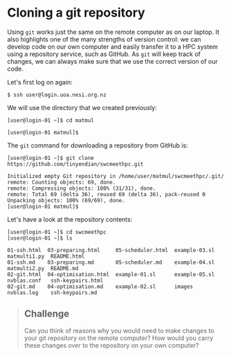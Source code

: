 # Cloning a git repository

Using `git` works just the same on the remote computer as on our laptop. It also highlights one of the many strengths of version control: we can develop code on our own computer and easily transfer it to a HPC system using a repository service, such as GitHub. As `git` will keep track of changes, we can always make sure that we use the correct version of our code.

Let's first log on again:
``` {.bash}
$ ssh user@login.uoa.nesi.org.nz
```

We will use the directory that we created previously:
```
[user@login-01 ~]$ cd matmul
```
~~~ {.output}
[user@login-01 matmul]$
~~~

The `git` command for downloading a repository from GitHub is:
```
[user@login-01 ~]$ git clone https://github.com/tinyendian/swcmeethpc.git
```
~~~ {.output}
Initialized empty Git repository in /home/user/matmul/swcmeethpc/.git/
remote: Counting objects: 69, done.
remote: Compressing objects: 100% (31/31), done.
remote: Total 69 (delta 36), reused 69 (delta 36), pack-reused 0
Unpacking objects: 100% (69/69), done.
[user@login-01 matmul]$
~~~

Let's have a look at the repository contents:
```
[user@login-01 ~]$ cd swcmeethpc
[user@login-01 ~]$ ls
```
~~~ {.output}
01-ssh.html  03-preparing.html     05-scheduler.html  example-03.sl  matmulti1.py  README.html
01-ssh.md    03-preparing.md       05-scheduler.md    example-04.sl  matmulti2.py  README.md
02-git.html  04-optimisation.html  example-01.sl      example-05.sl  nvblas.conf   ssh-keypairs.html
02-git.md    04-optimisation.md    example-02.sl      images         nvblas.log    ssh-keypairs.md
~~~

> ## Challenge
>
> Can you think of reasons why you would need to make changes to your git repository on the remote computer? How would you carry these changes over to the repository on your own computer?